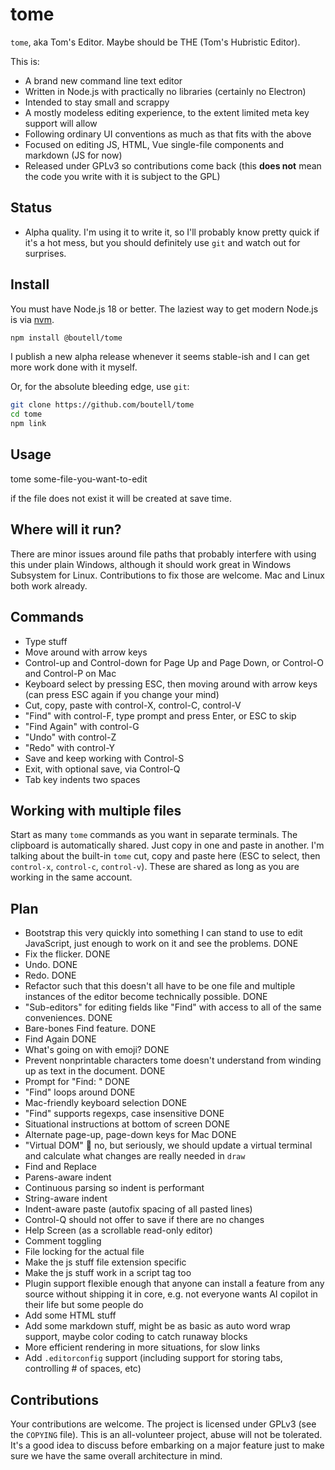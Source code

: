# tome

`tome`, aka Tom's Editor. Maybe should be THE (Tom's Hubristic Editor).

This is:

* A brand new command line text editor
* Written in Node.js with practically no libraries (certainly no Electron)
* Intended to stay small and scrappy
* A mostly modeless editing experience, to the extent limited meta key support will allow
* Following ordinary UI conventions as much as that fits with the above
* Focused on editing JS, HTML, Vue single-file components and markdown (JS for now)
* Released under GPLv3 so contributions come back (this **does not** mean the code you write with it
is subject to the GPL)

## Status

* Alpha quality. I'm using it to write it, so I'll probably know pretty quick if it's a hot mess, but you should definitely
use `git` and watch out for surprises.

## Install

You must have Node.js 18 or better. The laziest way to get modern Node.js is via [nvm](https://github.com/nvm-sh/nvm).

```bash
npm install @boutell/tome
```

I publish a new alpha release whenever it seems stable-ish and
I can get more work done with it myself.

Or, for the absolute bleeding edge, use `git`:

```bash
git clone https://github.com/boutell/tome
cd tome
npm link
```

## Usage

tome some-file-you-want-to-edit

if the file does not exist it will be created at save time.

## Where will it run?

There are minor issues around file paths that probably interfere with using this under plain Windows, although
it should work great in Windows Subsystem for Linux. Contributions to fix those are welcome. Mac and Linux both
work already.


## Commands

* Type stuff
* Move around with arrow keys
* Control-up and Control-down for Page Up and Page Down, or Control-O and Control-P on Mac
* Keyboard select by pressing ESC, then moving around with arrow keys
(can press ESC again if you change your mind)
* Cut, copy, paste with control-X, control-C, control-V
* "Find" with control-F, type prompt and press Enter, or ESC to skip
* "Find Again" with control-G
* "Undo" with control-Z
* "Redo" with control-Y
* Save and keep working with Control-S
* Exit, with optional save, via Control-Q
* Tab key indents two spaces

## Working with multiple files

Start as many `tome` commands as you want in separate terminals. The clipboard is automatically shared. Just copy in one and paste in another.
I'm talking about the built-in `tome` cut, copy and paste here (ESC to select, then `control-x`, `control-c`, `control-v`). These are shared
as long as you are working in the same account.

## Plan

* Bootstrap this very quickly into something I can stand to use to edit JavaScript, just enough to work on it and see the problems. DONE
* Fix the flicker. DONE
* Undo. DONE
* Redo. DONE
* Refactor such that this doesn't all have to be one file and multiple instances of the editor become technically possible. DONE
* "Sub-editors" for editing fields like "Find" with access to all of the same conveniences. DONE
* Bare-bones Find feature. DONE
* Find Again DONE
* What's going on with emoji? DONE
* Prevent nonprintable characters tome doesn't understand from winding up as text in the document. DONE
* Prompt for "Find: " DONE
* "Find" loops around DONE
* Mac-friendly keyboard selection DONE
* "Find" supports regexps, case insensitive DONE
* Situational instructions at bottom of screen DONE
* Alternate page-up, page-down keys for Mac DONE
* "Virtual DOM" 🤣 no, but seriously, we should update a virtual terminal and calculate what changes are really needed in `draw`
* Find and Replace
* Parens-aware indent
* Continuous parsing so indent is performant
* String-aware indent
* Indent-aware paste (autofix spacing of all pasted lines)
* Control-Q should not offer to save if there are no changes
* Help Screen (as a scrollable read-only editor)
* Comment toggling
* File locking for the actual file
* Make the js stuff file extension specific
* Make the js stuff work in a script tag too
* Plugin support flexible enough that anyone can install a feature from any source without shipping it in core,
e.g. not everyone wants AI copilot in their life but some people do
* Add some HTML stuff
* Add some markdown stuff, might be as basic as auto word wrap support, maybe color coding to catch runaway blocks
* More efficient rendering in more situations, for slow links
* Add `.editorconfig` support (including support for storing tabs, controlling # of spaces, etc)

## Contributions

Your contributions are welcome. The project is licensed under GPLv3 (see the `COPYING` file). This is an all-volunteer
project, abuse will not be tolerated. It's a good idea to discuss before embarking on a major feature just to make sure we
have the same overall architecture in mind.

